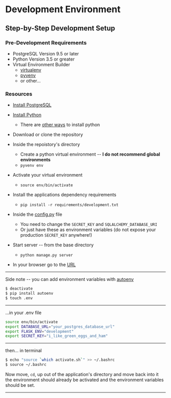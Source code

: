 # Development Environment

## Step-by-Step Development Setup

### Pre-Development Requirements
* PostgreSQL Version 9.5 or later
* Python Version 3.5 or greater
* Virtual Environment Builder
    * [virtualenv](https://github.com/pypa/virtualenv)
    * [pyvenv](https://github.com/yyuu/pyenv)
    * or other...

### Resources
* [Install PostgreSQL](https://www.postgresql.org/download/)
* [Install Python](https://www.python.org/downloads/)
    * There are [other ways](https://www.digitalocean.com/community/tutorials/how-to-install-python-3-and-set-up-a-local-programming-environment-on-macos) to install python

* Download or clone the repository
* Inside the repoistory's directory
    * Create a python virtual environment -- **I do not recommend global environments**
    * `pyvenv env`
* Activate your virtual environment
    * `source env/bin/activate`       
* Install the applications dependency requirements
    * `pip install -r requirements/development.txt`
* Inside the [config.py](app/config.py) file
    * You need to change the `SECRET_KEY` and `SQLALCHEMY_DATABASE_URI`
    * Or just have these as environment variables (do not expose your production `SECRET_KEY` anywhere!)
* Start server -- from the base directory
    * `python manage.py server`
* In your browser go to the [URL](localhost:5000/api/v1/schema)

---

Side note -- you can add environment variables with [autoenv](https://github.com/kennethreitz/autoenv)
        
```bash
$ deactivate
$ pip install autoenv
$ touch .env
```

---

...in your .env file

```bash
source env/bin/activate
export DATABASE_URL="your_postgres_database_url"
export FLASK_ENV="development"
export SECRET_KEY="i_like_green_eggs_and_ham"
```
---

then... in terminal

```bash
$ echo "source `which activate.sh`" >> ~/.bashrc
$ source ~/.bashrc
```

Now move, `cd`, up out of the application's directory and move back into it the environment should already be activated and the environment variables should be set.

---
